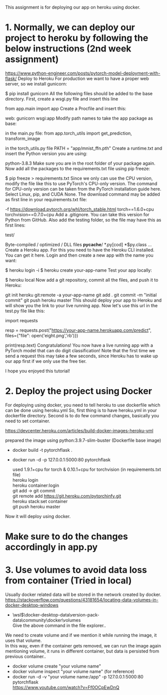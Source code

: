 This assignment is for deploying our app on heroku using docker.

# 1. Normally, we can deploy our project to heroku by following the below instructions (2nd week assignment)

https://www.python-engineer.com/posts/pytorch-model-deployment-with-flask/
Deploy to Heroku
For production we want to have a proper web server, so we install gunicorn:

$ pip install gunicorn
All the following files should be added to the base directory. First, create a wsgi.py file and insert this line

from app.main import app
Create a Procfile and insert this:

web: gunicorn wsgi:app
Modify path names to take the app package as base:

in the main.py file:
from app.torch_utils import get_prediction, transform_image

in the torch_utils.py file
PATH = "app/mnist_ffn.pth"
Create a runtime.txt and insert the Python version you are using:

python-3.8.3
Make sure you are in the root folder of your package again. Now add all the packages to the requirements.txt file using pip freeze:

$ pip freeze > requirements.txt
Since we only can use the CPU version, modify the file like this to use PyTorch's CPU-only version. The command for CPU-only version can be taken from the PyTorch installation guide here. Select Linux, pip, and CUDA None. The download command may be added as first line in your requirements.txt file:

-f https://download.pytorch.org/whl/torch_stable.html
torch==1.6.0+cpu
torchvision==0.7.0+cpu
Add a .gitignore. You can take this version for Python from GitHub. Also add the testing folder, so the file may have this as first lines:

test/

Byte-compiled / optimized / DLL files
__pycache__/
*.py[cod]
*$py.class
...
Create a Heroku app. For this you need to have the Heroku CLI installed. You can get it here. Login and then create a new app with the name you want:

$ heroku login -i
$ heroku create your-app-name
Test your app locally:

$ heroku local
Now add a git repository, commit all the files, and push it to Heroku:

git init
heroku git:remote -a your-app-name
git add .
git commit -m "initial commit"
git push heroku master
This should deploy your app to Heroku and will show you the link to your live running app. Now let's use this url in the test.py file like this:

import requests

resp = requests.post("https://your-app-name.herokuapp.com/predict",
                     files={"file": open('eight.png','rb')})

print(resp.text)
Congratulations! You now have a live running app with a PyTorch model that can do digit classification! Note that the first time we send a request this may take a few seconds, since Heroku has to wake up our app first if we only use the free tier.

I hope you enjoyed this tutorial!





# 2. Deploy the project using Docker
For deploying using docker, you need to tell heroku to use dockerfile which can be done using heroku.yml
So, first thing is to have heroku.yml in your dockerfile directory.
Second is to do few command changes, basically you need to set container.

https://devcenter.heroku.com/articles/build-docker-images-heroku-yml

prepared the image using 
python:3.9.7-slim-buster (Dockerfile base image)
 - docker build -t pytorchflask .

 - docker run -d -p 127.0.0.1:5000:80 pytorchflask

	used 1.9.1+cpu for torch & 0.10.1+cpu for torchvision (in requirements.txt file)  
	heroku login  
	heroku container:login   
	git add -> git commit  
	git remote add https://git.heroku.com/pytorchinfy.git  
	heroku stack:set container  
	git push heroku master  
	
Now it will deploy using docker.	

# Make sure to do the changes accordingly in app.py


# 3. Use volumes to avoid data loss from container (Tried in local)  

Usually docker related data will be stored in the network created by docker.  
https://stackoverflow.com/questions/43181654/locating-data-volumes-in-docker-desktop-windows  
-  \\wsl$\docker-desktop-data\version-pack-data\community\docker\volumes\
Give the above command in the file explorer..  

We need to create volume and if we mention it while running the image, it uses that volume.  
In this way, even if the container gets removed, we can run the image again mentioning volume, it runs in different container, but data is persisted from  
previous container..  

- docker volume create "your volume name"  
- docker volume inspect "your volume name" (for reference)  
- docker run -d -v "your volume name:/app" -p 127.0.0.1:5000:80 pytorchflask  
https://www.youtube.com/watch?v=Ff0OCpEwDnQ  
